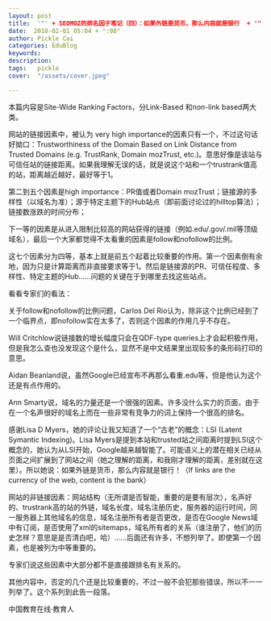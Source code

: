 ```yaml
---
layout: post  
title:  '"' + SEOMOZ的排名因子笔记（四）：如果外链是货币，那么内容就是银行  + '"'
date:  2010-02-01 05:04 + ":00" 
author: Pickle Cai  
categories: EduBlog  
keywords: 
description:   
tags:	pickle   
cover:  "/assets/cover.jpeg"  

---  
```

    
本篇内容是Site-Wide Ranking Factors，分Link-Based 和non-link based两大类。



 



网站的链接因素中，被认为 very high importance的因素只有一个，不过这句话好拗口：Trustworthiness of the Domain Based on Link Distance from Trusted Domains (e.g. TrustRank, Domain mozTrust, etc.)。意思好像是该站与可信任站的链接距离。如果我理解无误的话，就是说这个站和一个trustrank值高的站，距离越近越好，最好等于1。



 



第二到五个因素是high importance：PR值或者Domain mozTrust；链接源的多样性（以域名为准）；源于特定主题下的Hub站点（即前面讨论过的hilltop算法）；链接数涨跌的时间分布；



 



下一等的因素是从进入限制比较高的网站获得的链接（例如.edu/.gov/.mil等顶级域名），最后一个大家都觉得不太看重的因素是follow和nofollow的比例。



 



这七个因素分为四等，基本上就是前五个起着比较重要的作用。第一个因素倒有余地，因为只是计算距离而非直接要求等于1。然后是链接源的PR、可信任程度、多样性、特定主题的Hub……问题的关键在于到哪里去找这些站点。



 



看看专家们的看法：



关于follow和nofollow的比例问题，Carlos Del Rio认为，除非这个比例已经到了一个临界点，即nofollow实在太多了，否则这个因素的作用几乎不存在。



Will Critchlow说链接数的增长幅度只会在QDF-type queries上才会起积极作用，但是我怎么查也没发现这个是什么，显然不是中文结果里出现较多的条形码打印的意思。



Aidan Beanland说，虽然Google已经宣布不再那么看重.edu等，但是他认为这个还是有点作用的。



Ann Smarty说，域名的力量还是一个很强的因素。许多没什么实力的页面，由于在一个名声很好的域名上而在一些非常有竞争力的词上保持一个很高的排名。



感谢Lisa D Myers，她的评论让我又知道了一个“古老”的概念：LSI (Latent Symantic Indexing)。Lisa Myers是提到本站和trusted站之间距离时提到LSI这个概念的，她认为从LSI开始，Google越来越智能了。可能语义上的潜在相关已经从页面之间扩展到了网站之间（她之理解的距离，和我刚才理解的距离，差别就在这里）。所以她说：如果外链是货币，那么内容就是银行！（If links are the currency of the web, content is the bank）







 



网站的非链接因素：网站结构（无所谓是否智能，重要的是要有层次），名声好的、trustrank高的站的外链，域名长度，域名注册历史，服务器的运行时间，同一服务器上其他域名的信息，域名注册所有者是否更改，是否在Google News域中有订阅，是否使用了xml的sitemaps，域名所有者的关系（谁注册了，他们的历史怎样？意思是是否清白吧，哈）……后面还有许多，不想列举了。即使第一个因素，也是被列为中等重要的。



专家们说这些因素中大部分都不是直接跟排名有关系的。



 



其他内容中，否定的几个还是比较重要的，不过一般不会犯那些错误，所以不一一列举了。这个系列到此告一段落。



		    
 中国教育在线·教育人

